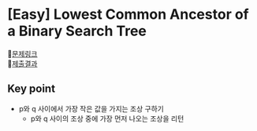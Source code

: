 # [Easy] Lowest Common Ancestor of a Binary Search Tree
📍[문제링크](https://leetcode.com/problems/lowest-common-ancestor-of-a-binary-search-tree/)\
📍[제출결과](https://leetcode.com/problems/lowest-common-ancestor-of-a-binary-search-tree/submissions/1024909236/)

## Key point
- p와 q 사이에서 가장 작은 값을 가지는 조상 구하기
  - p와 q 사이의 조상 중에 가장 먼저 나오는 조상을 리턴
